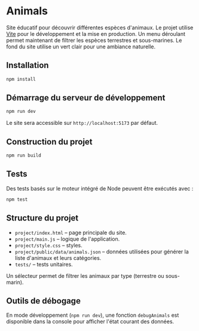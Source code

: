 # Animals

Site éducatif pour découvrir différentes espèces d'animaux. Le projet utilise [Vite](https://vitejs.dev/) pour le développement et la mise en production.
Un menu déroulant permet maintenant de filtrer les espèces terrestres et sous-marines.
Le fond du site utilise un vert clair pour une ambiance naturelle.

## Installation

```bash
npm install
```

## Démarrage du serveur de développement

```bash
npm run dev
```

Le site sera accessible sur `http://localhost:5173` par défaut.

## Construction du projet

```bash
npm run build
```

## Tests

Des tests basés sur le moteur intégré de Node peuvent être exécutés avec :

```bash
npm test
```

## Structure du projet

- `project/index.html` – page principale du site.
- `project/main.js` – logique de l'application.
- `project/style.css` – styles.
- `project/public/data/animals.json` – données utilisées pour générer la liste d'animaux et leurs catégories.
- `tests/` – tests unitaires.

Un sélecteur permet de filtrer les animaux par type (terrestre ou sous-marin).

## Outils de débogage

En mode développement (`npm run dev`), une fonction `debugAnimals` est disponible dans la console pour afficher l'état courant des données.
